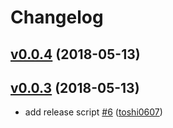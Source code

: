 # Changelog

## [v0.0.4](https://github.com/toshi0607/gig/compare/v0.0.4...v0.0.4) (2018-05-13)


## [v0.0.3](https://github.com/toshi0607/gig/compare/v0.0.2...v0.0.3) (2018-05-13)

* add release script [#6](https://github.com/toshi0607/gig/pull/6) ([toshi0607](https://github.com/toshi0607))
